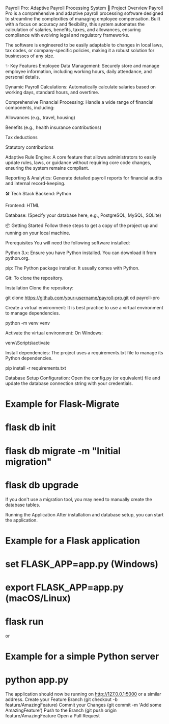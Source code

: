Payroll Pro: Adaptive Payroll Processing System
🚀 Project Overview
Payroll Pro is a comprehensive and adaptive payroll processing software designed to streamline the complexities of managing employee compensation. Built with a focus on accuracy and flexibility, this system automates the calculation of salaries, benefits, taxes, and allowances, ensuring compliance with evolving legal and regulatory frameworks.

The software is engineered to be easily adaptable to changes in local laws, tax codes, or company-specific policies, making it a robust solution for businesses of any size.

✨ Key Features
Employee Data Management: Securely store and manage employee information, including working hours, daily attendance, and personal details.

Dynamic Payroll Calculations: Automatically calculate salaries based on working days, standard hours, and overtime.

Comprehensive Financial Processing: Handle a wide range of financial components, including:

Allowances (e.g., travel, housing)

Benefits (e.g., health insurance contributions)

Tax deductions

Statutory contributions

Adaptive Rule Engine: A core feature that allows administrators to easily update rules, laws, or guidance without requiring core code changes, ensuring the system remains compliant.

Reporting & Analytics: Generate detailed payroll reports for financial audits and internal record-keeping.

🛠️ Tech Stack
Backend: Python

Frontend: HTML

Database: (Specify your database here, e.g., PostgreSQL, MySQL, SQLite)

📦 Getting Started
Follow these steps to get a copy of the project up and running on your local machine.

Prerequisites
You will need the following software installed:

Python 3.x: Ensure you have Python installed. You can download it from python.org.

pip: The Python package installer. It usually comes with Python.

Git: To clone the repository.

Installation
Clone the repository:

git clone https://github.com/your-username/payroll-pro.git
cd payroll-pro

Create a virtual environment:
It is best practice to use a virtual environment to manage dependencies.

python -m venv venv

Activate the virtual environment:
On Windows:

venv\Scripts\activate

Install dependencies:
The project uses a requirements.txt file to manage its Python dependencies.

pip install -r requirements.txt

Database Setup
Configuration: Open the config.py (or equivalent) file and update the database connection string with your credentials.

# Example for Flask-Migrate
# flask db init
# flask db migrate -m "Initial migration"
# flask db upgrade

If you don't use a migration tool, you may need to manually create the database tables.

Running the Application
After installation and database setup, you can start the application.

# Example for a Flask application
# set FLASK_APP=app.py  (Windows)
# export FLASK_APP=app.py (macOS/Linux)
# flask run

or

# Example for a simple Python server
# python app.py

The application should now be running on http://127.0.0.1:5000 or a similar address.
Create your Feature Branch (git checkout -b feature/AmazingFeature)
Commit your Changes (git commit -m 'Add some AmazingFeature')
Push to the Branch (git push origin feature/AmazingFeature
Open a Pull Request
